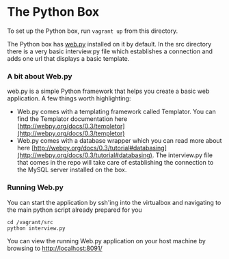 # The Python Box
To set up the Python box, run `vagrant up` from this directory.

The Python box has [web.py](http://webpy.org/) installed on it by default. In the src directory there is a very basic interview.py file which establishes a connection and adds one url that displays a basic template.
### A bit about Web.py
web.py is a simple Python framework that helps you create a basic web application. A few things worth highlighting:
* Web.py comes with a templating framework called Templator. You can find the Templator documentation here [http://webpy.org/docs/0.3/templetor](http://webpy.org/docs/0.3/templetor)
* Web.py comes with a database wrapper which you can read more about here [http://webpy.org/docs/0.3/tutorial#databasing](http://webpy.org/docs/0.3/tutorial#databasing). The interview.py file that comes in the repo will take care of establishing the connection to the MySQL server installed on the box.

### Running Web.py
You can start the application by ssh'ing into the virtualbox and navigating to the main python script already prepared for you

    cd /vagrant/src
    python interview.py

You can view the running Web.py application on your host machine by browsing to [http://localhost:8091/](https://localhost:8091/)
